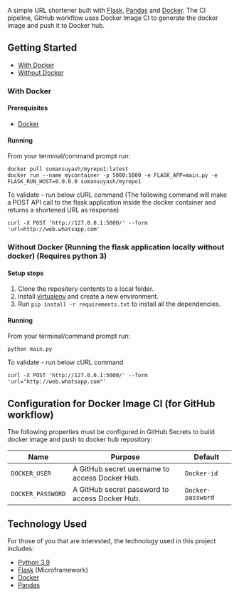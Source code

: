 
A simple URL shortener built with [Flask](http://flask.pocoo.org/), [Pandas](https://pandas.pydata.org/) and [Docker](https://www.docker.com/). The CI pipeline, GitHub workflow uses Docker Image CI to generate the docker image and push it to Docker hub.

## Getting Started

* [With Docker](#with-docker)
* [Without Docker](#without-docker)

### With Docker

#### Prerequisites

* [Docker](https://www.docker.com/)

#### Running

From your terminal/command prompt run:

```
docker pull sumansuyash/myrepo1:latest
docker run --name mycontainer -p 5000:5000 -e FLASK_APP=main.py -e FLASK_RUN_HOST=0.0.0.0 sumansuyash/myrepo1
```

To validate - run below cURL command (The following command will make a POST API call to the flask application inside the docker container and returns a shortened URL as response)
```
curl -X POST 'http://127.0.0.1:5000/' --form 'url=http://web.whatsapp.com'
```

### Without Docker (Running the flask application locally without docker) (Requires python 3)

#### Setup steps

1. Clone the repository contents to a local folder.
2. Install [virtualenv](https://pypi.org/project/virtualenv/) and create a new environment.
2. Run `pip install -r requirements.txt` to install all the dependencies.

#### Running

From your terminal/command prompt run:

```
python main.py
```

To validate - run below cURL command
```
curl -X POST 'http://127.0.0.1:5000/' --form 'url="http://web.whatsapp.com"'
```

## Configuration for Docker Image CI (for GitHub workflow)

The following properties must be configured in GitHub Secrets to build docker image and push to docker hub repository:

| Name                    | Purpose                                                          | Default              |
| ----------------------- | ---------------------------------------------------------------- | -------------------- |
| `DOCKER_USER`           | A GitHub secret username to access Docker Hub.                   | `Docker-id`          |
| `DOCKER_PASSWORD`       | A GitHub secret password to access Docker Hub.                   | `Docker-password`    |

## Technology Used

For those of you that are interested, the technology used in this project includes:

* [Python 3.9](https://www.python.org/downloads/release/python-390/)
* [Flask](http://flask.pocoo.org/) (Microframework)
* [Docker](https://www.docker.com/)
* [Pandas](https://pandas.pydata.org/)
